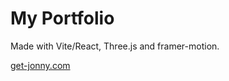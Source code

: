 # My Portfolio

Made with Vite/React, Three.js and framer-motion.

[get-jonny.com](https://get-jonny.com/)
